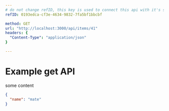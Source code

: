 ```yaml
---
# do not change refID, this key is used to connect this api with it's saved response
refID: 0193edca-cf3e-4634-9832-7fa5bf1bbcbf

method: GET
url: "http://localhost:3000/api/items/41"
headers: {
  "Content-Type": "application/json"
}

---
```


# Example get API
some content

```json
{
  "name": "mate"
}
```

